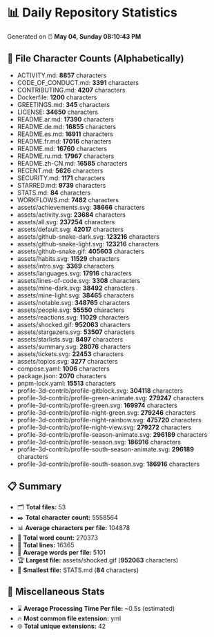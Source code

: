 # 📊 Daily Repository Statistics
Generated on ⏰ **May 04, Sunday 08:10:43 PM**

## 📂 File Character Counts (Alphabetically)
- ACTIVITY.md: **8857** characters
- CODE_OF_CONDUCT.md: **3391** characters
- CONTRIBUTING.md: **4207** characters
- Dockerfile: **1200** characters
- GREETINGS.md: **345** characters
- LICENSE: **34650** characters
- README.ar.md: **17390** characters
- README.de.md: **16855** characters
- README.es.md: **16911** characters
- README.fr.md: **17016** characters
- README.md: **16760** characters
- README.ru.md: **17967** characters
- README.zh-CN.md: **16585** characters
- RECENT.md: **5626** characters
- SECURITY.md: **1171** characters
- STARRED.md: **9739** characters
- STATS.md: **84** characters
- WORKFLOWS.md: **7482** characters
- assets/achievements.svg: **38666** characters
- assets/activity.svg: **23684** characters
- assets/all.svg: **237254** characters
- assets/default.svg: **42017** characters
- assets/github-snake-dark.svg: **123216** characters
- assets/github-snake-light.svg: **123216** characters
- assets/github-snake.gif: **405603** characters
- assets/habits.svg: **11529** characters
- assets/intro.svg: **3369** characters
- assets/languages.svg: **17916** characters
- assets/lines-of-code.svg: **3308** characters
- assets/mine-dark.svg: **38492** characters
- assets/mine-light.svg: **38465** characters
- assets/notable.svg: **348765** characters
- assets/people.svg: **55550** characters
- assets/reactions.svg: **11029** characters
- assets/shocked.gif: **952063** characters
- assets/stargazers.svg: **53507** characters
- assets/starlists.svg: **8497** characters
- assets/summary.svg: **28076** characters
- assets/tickets.svg: **22453** characters
- assets/topics.svg: **3277** characters
- compose.yaml: **1006** characters
- package.json: **2070** characters
- pnpm-lock.yaml: **15513** characters
- profile-3d-contrib/profile-gitblock.svg: **304118** characters
- profile-3d-contrib/profile-green-animate.svg: **279247** characters
- profile-3d-contrib/profile-green.svg: **169974** characters
- profile-3d-contrib/profile-night-green.svg: **279246** characters
- profile-3d-contrib/profile-night-rainbow.svg: **475720** characters
- profile-3d-contrib/profile-night-view.svg: **279272** characters
- profile-3d-contrib/profile-season-animate.svg: **296189** characters
- profile-3d-contrib/profile-season.svg: **186916** characters
- profile-3d-contrib/profile-south-season-animate.svg: **296189** characters
- profile-3d-contrib/profile-south-season.svg: **186916** characters

## 📋 Summary
- 🗂️ **Total files:** 53
- ✒️ **Total character count:** 5558564
- 📊 **Average characters per file:** 104878
- 📝 **Total word count:** 270373
- 🧾 **Total lines:** 16365
- 📐 **Average words per file:** 5101
- 🏆 **Largest file:** assets/shocked.gif (**952063** characters)
- 🥉 **Smallest file:** STATS.md (**84** characters)

## 🌟 Miscellaneous Stats
- ⌛ **Average Processing Time Per file:** ~0.5s (estimated)
- 🔥 **Most common file extension:** yml
- 🌐 **Total unique extensions:** 42
